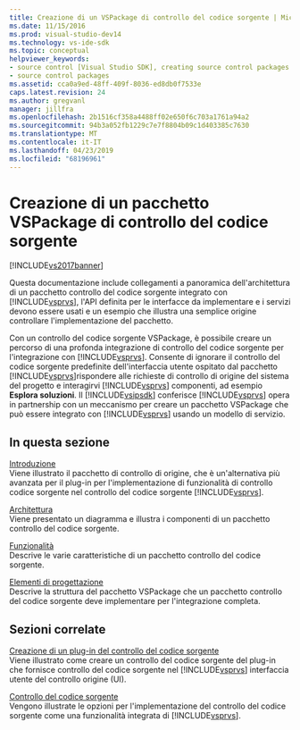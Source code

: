 ```yaml
---
title: Creazione di un VSPackage di controllo del codice sorgente | Microsoft Docs
ms.date: 11/15/2016
ms.prod: visual-studio-dev14
ms.technology: vs-ide-sdk
ms.topic: conceptual
helpviewer_keywords:
- source control [Visual Studio SDK], creating source control packages
- source control packages
ms.assetid: cca0a9ed-48ff-409f-8036-ed8db0f7533e
caps.latest.revision: 24
ms.author: gregvanl
manager: jillfra
ms.openlocfilehash: 2b1516cf358a4488ff02e650f6c703a1761a94a2
ms.sourcegitcommit: 94b3a052fb1229c7e7f8804b09c1d403385c7630
ms.translationtype: MT
ms.contentlocale: it-IT
ms.lasthandoff: 04/23/2019
ms.locfileid: "68196961"
---
```

# <a name="creating-a-source-control-vspackage"></a>Creazione di un pacchetto VSPackage di controllo del codice sorgente
[!INCLUDE[vs2017banner](../../includes/vs2017banner.md)]

Questa documentazione include collegamenti a panoramica dell'architettura di un pacchetto controllo del codice sorgente integrato con [!INCLUDE[vsprvs](../../includes/vsprvs-md.md)], l'API definita per le interfacce da implementare e i servizi devono essere usati e un esempio che illustra una semplice origine controllare l'implementazione del pacchetto.  
  
 Con un controllo del codice sorgente VSPackage, è possibile creare un percorso di una profonda integrazione di controllo del codice sorgente per l'integrazione con [!INCLUDE[vsprvs](../../includes/vsprvs-md.md)]. Consente di ignorare il controllo del codice sorgente predefinite dell'interfaccia utente ospitato dal pacchetto [!INCLUDE[vsprvs](../../includes/vsprvs-md.md)]rispondere alle richieste di controllo di origine del sistema del progetto e interagirvi [!INCLUDE[vsprvs](../../includes/vsprvs-md.md)] componenti, ad esempio **Esplora soluzioni**. Il [!INCLUDE[vsipsdk](../../includes/vsipsdk-md.md)] conferisce [!INCLUDE[vsprvs](../../includes/vsprvs-md.md)] opera in partnership con un meccanismo per creare un pacchetto VSPackage che può essere integrato con [!INCLUDE[vsprvs](../../includes/vsprvs-md.md)] usando un modello di servizio.  
  
## <a name="in-this-section"></a>In questa sezione  
 [Introduzione](../../extensibility/internals/getting-started-with-source-control-vspackages.md)  
 Viene illustrato il pacchetto di controllo di origine, che è un'alternativa più avanzata per il plug-in per l'implementazione di funzionalità di controllo codice sorgente nel controllo del codice sorgente [!INCLUDE[vsprvs](../../includes/vsprvs-md.md)].  
  
 [Architettura](../../extensibility/internals/source-control-vspackage-architecture.md)  
 Viene presentato un diagramma e illustra i componenti di un pacchetto controllo del codice sorgente.  
  
 [Funzionalità](../../extensibility/internals/source-control-vspackage-features.md)  
 Descrive le varie caratteristiche di un pacchetto controllo del codice sorgente.  
  
 [Elementi di progettazione](../../extensibility/internals/source-control-vspackage-design-elements.md)  
 Descrive la struttura del pacchetto VSPackage che un pacchetto controllo del codice sorgente deve implementare per l'integrazione completa.  
  
## <a name="related-sections"></a>Sezioni correlate  
 [Creazione di un plug-in del controllo del codice sorgente](../../extensibility/internals/creating-a-source-control-plug-in.md)  
 Viene illustrato come creare un controllo del codice sorgente del plug-in che fornisce controllo del codice sorgente nel [!INCLUDE[vsprvs](../../includes/vsprvs-md.md)] interfaccia utente del controllo origine (UI).  
  
 [Controllo del codice sorgente](../../extensibility/internals/source-control.md)  
 Vengono illustrate le opzioni per l'implementazione del controllo del codice sorgente come una funzionalità integrata di [!INCLUDE[vsprvs](../../includes/vsprvs-md.md)].

